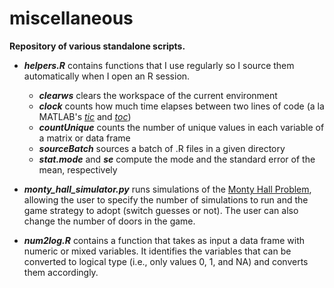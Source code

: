 miscellaneous
==========
**Repository of various standalone scripts.**

- ***helpers.R*** contains functions that I use regularly so I source them automatically when I open an R session.
  - ***clearws*** clears the workspace of the current environment
  - ***clock*** counts how much time elapses between two lines of code (a la MATLAB's [*tic*](http://www.mathworks.com/help/matlab/ref/tic.html) and [*toc*](http://www.mathworks.com/help/matlab/ref/toc.html))
  - ***countUnique*** counts the number of unique values in each variable of a matrix or data frame
  - ***sourceBatch*** sources a batch of .R files in a given directory
  - ***stat.mode*** and ***se*** compute the mode and the standard error of the mean, respectively

- ***monty_hall_simulator.py*** runs simulations of the [Monty Hall Problem](http://en.wikipedia.org/wiki/Monty_Hall_problem), allowing the user to specify the number of simulations to run and the game strategy to adopt (switch guesses or not). The user can also change the number of doors in the game.

- ***num2log.R*** contains a function that takes as input a data frame with numeric or mixed variables. It identifies the variables that can be converted to logical type (i.e., only values 0, 1, and NA) and converts them accordingly.
